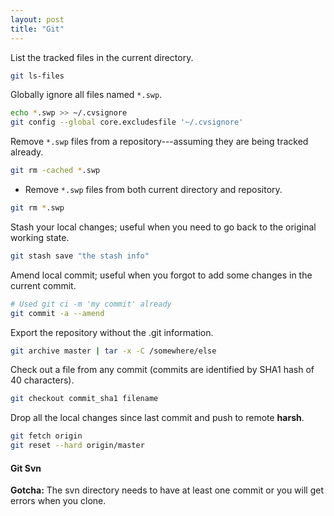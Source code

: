 ```yaml
---
layout: post 
title: "Git"
---
```


List the tracked files in the current directory.
```bash
git ls-files
```

Globally ignore all files named `*.swp`.
```bash
echo *.swp >> ~/.cvsignore
git config --global core.excludesfile '~/.cvsignore'
```

Remove `*.swp` files from a repository---assuming they are being tracked
already.
```bash
git rm -cached *.swp 
```

- Remove `*.swp` files from both current directory and repository.
```bash
git rm *.swp
```

Stash your local changes; useful when you need to go back to the original
working state.  
```bash
git stash save "the stash info"
```

Amend local commit; useful when you forgot to add some changes in the current
commit.
```bash
# Used git ci -m 'my commit' already
git commit -a --amend 
```

Export the repository without the .git information.
```bash
git archive master | tar -x -C /somewhere/else
```

Check out a file from any commit (commits are identified by SHA1 hash of 40
 characters).
```bash
git checkout commit_sha1 filename
```
Drop all the local changes since last commit and push to remote **harsh**.
```bash
git fetch origin
git reset --hard origin/master
```

#### Git Svn

**Gotcha:** The svn directory needs to have at least one commit or you will get errors when
you clone.
